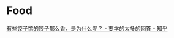 # Food



[有些饺子馆的饺子那么香，是为什么呢？ - 要学的太多的回答 - 知乎](https://www.zhihu.com/question/411990983/answer/2701480780)